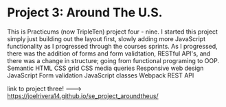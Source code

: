 # Project 3: Around The U.S.

This is Practicums (now TripleTen) project four - nine. I started this project simply just building out the layout first, slowly adding more JavaScript functionality as I progressed through the courses sprints. As I progressed, there was the addition of forms and form validtation, RESTful API's, and there was a change in structure; going from functional programing to OOP.
Semantic HTML
CSS grid
CSS media queries
Responsive web design
JavaScript
Form validation
JavaScript classes
Webpack
REST API

link to project three! ---> https://joelrivera14.github.io/se_project_aroundtheus/
